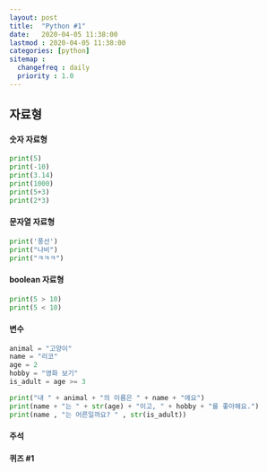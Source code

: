 ```yaml
---
layout: post
title:  "Python #1"
date:   2020-04-05 11:38:00 
lastmod : 2020-04-05 11:38:00
categories: [python]
sitemap :
  changefreq : daily
  priority : 1.0
---
```


## 자료형

#### 숫자 자료형
```python
print(5)
print(-10)
print(3.14)
print(1000)
print(5+3)
print(2*3)
```

#### 문자열 자료형
```python
print('풍선')
print("나비")
print("ㅋㅋㅋ")
```

#### boolean 자료형
```python
print(5 > 10)
print(5 < 10)
```

#### 변수
```python
animal = "고양이"
name = "리코"
age = 2
hobby = "영화 보기"
is_adult = age >= 3

print("내 " + animal + "의 이름은 " + name + "에요")
print(name + "는 " + str(age) + "이고, " + hobby + "를 좋아해요.")
print(name , "는 어른일까요? " , str(is_adult))
```


#### 주석
#### 퀴즈 #1

<div class="divider"></div>










<div class="divider"></div>



